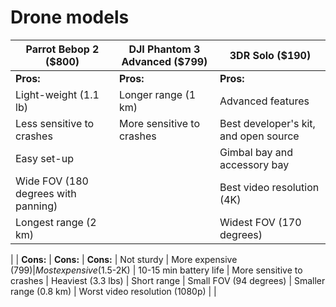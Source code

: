 # Drone models

| Parrot Bebop 2 ($800)                 | DJI Phantom 3 Advanced ($799) | 3DR Solo ($190) | 
| ----------------------------------    | -----------------------       | --------  |
| **Pros:**  														|	**Pros:**    								  | **Pros:**					| 
| Light-weight (1.1 lb) 								| Longer range (1 km)         	| Advanced features
| Less sensitive to crashes 						| More sensitive to crashes   	| Best developer's kit, and open source 
| Easy set-up          						    	|    														| Gimbal bay and accessory bay
| Wide FOV (180 degrees with panning)		|															  | Best video resolution (4K)
| Longest range (2 km)									|																| Widest FOV (170 degrees) 
|
| **Cons:** 														| **Cons:** 										| **Cons:**
| Not sturdy 														| More expensive ($799)					| Most expensive ($1.5-2K) 
| 10-15 min battery life 								| More sensitive to crashes			| Heaviest (3.3 lbs)
| Short range  													| Small FOV (94 degrees) 				| Smaller range (0.8 km)
| Worst video resolution (1080p)  			|																|

